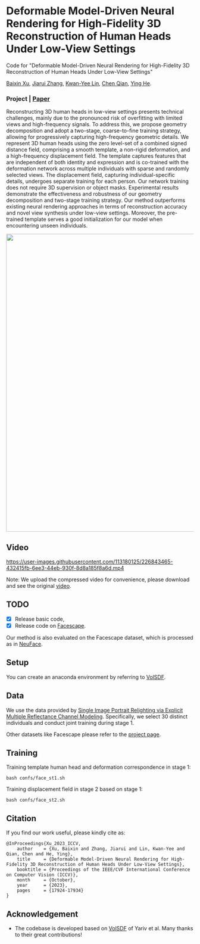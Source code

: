# Deformable Model-Driven Neural Rendering for High-Fidelity 3D Reconstruction of Human Heads Under Low-View Settings
Code for "Deformable Model-Driven Neural Rendering for High-Fidelity 3D Reconstruction of Human Heads Under Low-View Settings"

[Baixin Xu](https://xubaixinxbx.github.io/), [Jiarui Zhang](https://github.com/xubaixinxbx/3dheads), [Kwan-Yee Lin](https://kwanyeelin.github.io/), [Chen Qian](https://scholar.google.com/citations?user=AerkT0YAAAAJ&hl=zh-CN), [Ying He](https://personal.ntu.edu.sg/yhe/).

### Project | [Paper](https://arxiv.org/abs/2303.13855)

Reconstructing 3D human heads in low-view settings presents  technical challenges, mainly due to the pronounced risk of overfitting with limited views and high-frequency signals. To address this, we propose geometry decomposition and adopt a two-stage, coarse-to-fine training strategy, allowing for progressively capturing high-frequency geometric details. We represent 3D human heads using the zero level-set of a combined signed distance field, comprising a smooth template, a non-rigid deformation, and a high-frequency displacement field. The template captures features that are independent of both identity and expression and is co-trained with the deformation network across multiple individuals with sparse and randomly selected views. The displacement field, capturing individual-specific details, undergoes separate training for each person. Our network training does not require 3D supervision or object masks. Experimental results demonstrate the effectiveness and robustness of our geometry decomposition and two-stage training strategy. Our method outperforms existing neural rendering approaches in terms of reconstruction accuracy and novel view synthesis under low-view settings. Moreover, the pre-trained template serves a good initialization for our model when encountering unseen individuals. 

<img src='./misc/arch_pipeline.png' width=800>

## Video

<!-- <video controls src="./misc/video_compress.mp4"></video> -->



https://user-images.githubusercontent.com/113180125/226843465-432415fb-6ee3-44eb-930f-8d8a185f8a6d.mp4





Note: We upload the compressed video for convenience, please download and see the original [video](https://github.com/xubaixinxbx/High-fidelity-3D-Reconstruction-of-Human-Heads/tree/main/misc).

## TODO
- [x] Release basic code,
- [x] Release code on [Facescape](https://facescape.nju.edu.cn/).

Our method is also evaluated on the Facescape dataset, which is processed as in [NeuFace](https://github.com/aejion/NeuFace/tree/master).

## Setup
You can create an anaconda environment by referring to [VolSDF](https://github.com/lioryariv/volsdf/tree/main).

## Data
We use the data provided by [Single Image Portrait Relighting via Explicit Multiple Reflectance Channel Modeling](https://sireer.github.io/projects/FLM_project/). Specifically, we select 30 distinct individuals and conduct joint training during stage 1.

Other datasets like Facescape please refer to the [project page](https://facescape.nju.edu.cn/).
## Training
Training template human head and deformation correspondence in stage 1:
```
bash confs/face_st1.sh 
```
Training displacement field in stage 2 based on stage 1:
```
bash confs/face_st2.sh 
```
## Citation

If you find our work useful, please kindly cite as:
```
@InProceedings{Xu_2023_ICCV,
    author    = {Xu, Baixin and Zhang, Jiarui and Lin, Kwan-Yee and Qian, Chen and He, Ying},
    title     = {Deformable Model-Driven Neural Rendering for High-Fidelity 3D Reconstruction of Human Heads Under Low-View Settings},
    booktitle = {Proceedings of the IEEE/CVF International Conference on Computer Vision (ICCV)},
    month     = {October},
    year      = {2023},
    pages     = {17924-17934}
}
```

## Acknowledgement
* The codebase is developed based on [VolSDF](https://github.com/lioryariv/volsdf) of Yariv et al. Many thanks to their great contributions!
